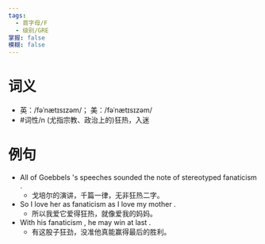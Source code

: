 ```yaml
---
tags:
  - 首字母/F
  - 级别/GRE
掌握: false
模糊: false
---
```

# 词义
- 英：/fəˈnætɪsɪzəm/； 美：/fəˈnætɪsɪzəm/
- #词性/n  (尤指宗教、政治上的)狂热，入迷
# 例句
- All of Goebbels 's speeches sounded the note of stereotyped fanaticism .
	- 戈培尔的演讲，千篇一律，无非狂热二字。
- So I love her as fanaticism as I love my mother .
	- 所以我爱它爱得狂热，就像爱我的妈妈。
- With his fanaticism , he may win at last .
	- 有这股子狂劲，没准他真能赢得最后的胜利。
